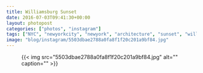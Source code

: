 ```yaml
---
title: Williamsburg Sunset
date: 2016-07-03T09:41:30+00:00
layout: photopost
categories: ["photos", "instagram"]
tags: ["NYC", "newyorkcity", "newyork", "architecture", "sunset", "williamsburg", "brooklyn"]
image: "blog/instagram/5503dbae2788a0fa8f1f20c201a9bf84.jpg"
---
```


<figure class="photo photo--square">
  {{< img src="5503dbae2788a0fa8f1f20c201a9bf84.jpg" alt="" caption="" >}}

</figure>


